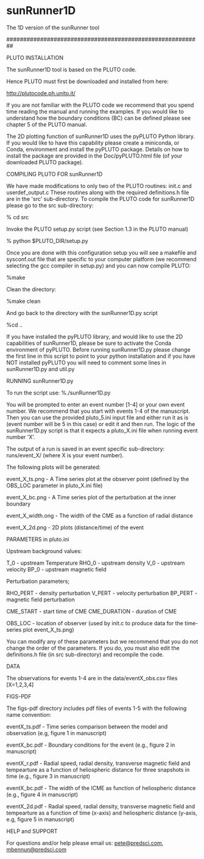 # sunRunner1D
The 1D version of the sunRunner tool

##########################################################

PLUTO INSTALLATION

The sunRunner1D tool is based on the PLUTO code. 

Hence PLUTO must first be downloaded and installed from here:

http://plutocode.ph.unito.it/

If you are not familiar with the PLUTO code we recommend that you spend time reading the manual and running the examples. If you would like to understand how the boundary conditions (BC) can be defined please see chapter 5 of the PLUTO manual.  

The 2D plotting function of sunRunner1D uses the pyPLUTO Python library.  If you would like to have this capability please create a miniconda, or Conda, environment and install the pyPLUTO package. Details on how to install the package are provided in the Doc/pyPLUTO.html file (of your downloaded PLUTO package). 


COMPILING PLUTO FOR sunRunner1D

We have made modifications to only two of the PLUTO routines: init.c and userdef_output.c These routines along with the required definitions.h file are in the 'src' sub-directory.  To compile the PLUTO code for sunRunner1D please go to the src sub-directory:

% cd src

Invoke the PLUTO setup.py script (see Section 1.3 in the PLUTO manual)

%  python $PLUTO_DIR/setup.py

Once you are done with this configuration setup you will see a makefile and sysconf.out file that are specific to your computer platform (we recommend selecting the gcc compiler in setup.py) and you can now compile PLUTO:

%make 

Clean the directory:

%make clean

And go back to the directory with the sunRunner1D.py script

%cd ..

If you have installed the pyPLUTO library, and would like to use the 2D capabilities of sunRunner1D, please be sure  to activate the Conda environment of pyPLUTO.  Before running sunRunner1D.py please change the first line in this script to point to your python installation and if you have NOT installed pyPLUTO you will need to comment some lines in sunRunner1D.py and util.py


RUNNING sunRunner1D.py

To run the script use:
%./sunRunner1D.py 

You will be prompted to enter an event number [1-4] or your own event number.  We recommend that you start with events 1-4 of the manuscript.   Then you can use the provided pluto_5.ini input file and either run it as is (event number will be 5 in this case) or edit it and then run.  The logic of the sunRunner1D.py script is that it expects a pluto_X.ini file when running event number 'X'.

The output of a run is saved in an event specific sub-directory: runs/event_X/ (where X is your event number).

The following plots will be generated:

event_X_ts.png - A Time series plot at the observer point (defined by the OBS_LOC parameter in pluto_X.ini file) 

event_X_bc.png - A Time series plot of the perturbation at the inner boundary

event_X_width.ong - The width of the CME as a function of radial distance 

event_X_2d.png - 2D plots (distance/time) of the event 


PARAMETERS in pluto.ini

Upstream background values:

T_0   - upstream Temperature
RHO_0 - upstream density
V_0   - upstream velocity
BP_0  - upstream magnetic field

Perturbation parameters;

RHO_PERT - density perturbation
V_PERT   - velocity perturbation
BP_PERT  - magnetic field perturbation

CME_START      - start time of CME
CME_DURATION   - duration of CME

OBS_LOC        - location of observer (used by init.c to produce data for the time-series plot event_X_ts.png) 

You can modify any of these parameters but we recommend that you do not change the order of the parameters.  If you do, you must also edit the definitions.h file (in src sub-directory) and recompile the code.  


DATA

The observations for events 1-4 are in the data/eventX_obs.csv files [X=1,2,3,4]


FIGS-PDF

The figs-pdf directory includes pdf files of events 1-5 with the following name convention:

eventX_ts.pdf - Time series comparison between the model and observation (e.g, figure 1 in manuscript)

eventX_bc.pdf - Boundary conditions for the event (e.g., figure 2 in manuscript)

eventX_r.pdf - Radial speed, radial density, transverse magnetic field and tempearture as a function of heliospheric
distance for three snapshots in time (e.g., figure 3 in manuscript)

eventX_bc.pdf - The width of the ICME as function of heliospheric distance (e.g., figure 4 in manuscript)

eventX_2d.pdf - Radial speed, radial density, transverse magnetic field and tempearture as a function of time (x-axis) and
heliospheric distance (y-axis, e.g, figure 5 in manuscript)


HELP and SUPPORT

For questions and/or help please email us: pete@predsci.com, mbennun@predsci.com



